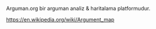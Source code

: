 
Arguman.org bir arguman analiz & haritalama platformudur.

<https://en.wikipedia.org/wiki/Argument_map>





